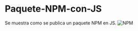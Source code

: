 # Paquete-NPM-con-JS
Se muestra como se publica un paquete NPM en JS.
![NPM](https://user-images.githubusercontent.com/87503625/143727232-372ac985-ffae-4e27-87f0-25b480a04147.png)
